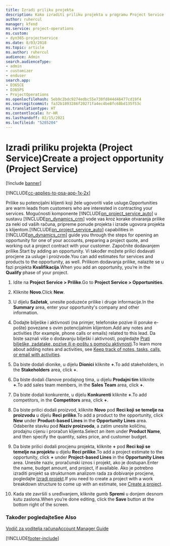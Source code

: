 ```yaml
---
title: Izradi priliku projekta
description: Kako izraditi priliku projekta u programu Project Service
author: ruhercul
manager: kfend
ms.service: project-operations
ms.custom:
- dyn365-projectservice
ms.date: 8/03/2018
ms.topic: article
ms.author: ruhercul
audience: Admin
search.audienceType:
- admin
- customizer
- enduser
search.app:
- D365CE
- D365PS
- ProjectOperations
ms.openlocfilehash: 5eb9c2bdc9274edbc55e730fd844d46477cd19f4
ms.sourcegitcommit: fa32b1893286f20271fa4ec4be8fc68bd135f53c
ms.translationtype: HT
ms.contentlocale: hr-HR
ms.lasthandoff: 02/15/2021
ms.locfileid: "5285204"
---
```

# <a name="create-a-project-opportunity-project-service"></a><span data-ttu-id="bcf2b-103">Izradi priliku projekta (Project Service)</span><span class="sxs-lookup"><span data-stu-id="bcf2b-103">Create a project opportunity (Project Service)</span></span>

[!include [banner](../includes/psa-now-project-operations.md)]

[!INCLUDE[cc-applies-to-psa-app-1x-2x](../includes/cc-applies-to-psa-app-1x-2x.md)]

<span data-ttu-id="bcf2b-104">Prilike su potencijalni klijenti koji žele ugovoriti vaše usluge.</span><span class="sxs-lookup"><span data-stu-id="bcf2b-104">Opportunities are warm leads from customers who are interested in contracting your services.</span></span> <span data-ttu-id="bcf2b-105">Mogućnosti komponente [!INCLUDE[pn_project_service_auto](../includes/pn-project-service-auto.md)] u sustavu [!INCLUDE[pn_dynamics_crm](../includes/pn-dynamics-crm.md)] vode vas kroz korake otvaranja prilike za neki od vaših računa, pripreme ponude projekta i izrade ugovora projekta s klijentom.</span><span class="sxs-lookup"><span data-stu-id="bcf2b-105">[!INCLUDE[pn_project_service_auto](../includes/pn-project-service-auto.md)] capabilities in [!INCLUDE[pn_dynamics_crm](../includes/pn-dynamics-crm.md)] guide you through the steps for opening an opportunity for one of your accounts, preparing a project quote, and working out a project contract with your customer.</span></span> <span data-ttu-id="bcf2b-106">Započnite dodavanjem prilike.</span><span class="sxs-lookup"><span data-stu-id="bcf2b-106">Start by adding an opportunity.</span></span> <span data-ttu-id="bcf2b-107">Vi također možete prilici dodavati procjene za usluge i proizvode.</span><span class="sxs-lookup"><span data-stu-id="bcf2b-107">You can add estimates for services and products to the opportunity, as well.</span></span> <span data-ttu-id="bcf2b-108">Prilikom dodavanja prilike, nalazite se u fazi projekta **Kvalifikacija**.</span><span class="sxs-lookup"><span data-stu-id="bcf2b-108">When you add an opportunity, you’re in the **Qualify** phase of your project.</span></span>  
  
1.  <span data-ttu-id="bcf2b-109">Idite na **Project Service > Prilike**.</span><span class="sxs-lookup"><span data-stu-id="bcf2b-109">Go to **Project Service > Opportunities**.</span></span>  
  
2.  <span data-ttu-id="bcf2b-110">Kliknite **Novo**.</span><span class="sxs-lookup"><span data-stu-id="bcf2b-110">Click **New**.</span></span>  
  
3.  <span data-ttu-id="bcf2b-111">U dijelu **Sažetak**, unesite poduzeće prilike i druge informacije.</span><span class="sxs-lookup"><span data-stu-id="bcf2b-111">In the **Summary** area, enter your opportunity's company and other information.</span></span>  
  
4.  <span data-ttu-id="bcf2b-112">Dodajte bilješke i aktivnosti (na primjer, telefonske pozive ili poruke e-pošte) povezane s ovim potencijalnim klijentom.</span><span class="sxs-lookup"><span data-stu-id="bcf2b-112">Add any notes and activities (for example, phone calls or emails) related to this lead.</span></span> <span data-ttu-id="bcf2b-113">Da biste saznali više o dodavanju bilješki i aktivnosti, pogledajte [Prati bilješke, zadatake, pozive ili e-poštu s pomoću aktivnosti](https://docs.microsoft.com/dynamics365/customerengagement/on-premises/basics/work-with-activities).</span><span class="sxs-lookup"><span data-stu-id="bcf2b-113">To learn more about adding notes and activities, see [Keep track of notes, tasks, calls, or email with activities](https://docs.microsoft.com/dynamics365/customerengagement/on-premises/basics/work-with-activities).</span></span>  
  
5.  <span data-ttu-id="bcf2b-114">Da biste dodali dionike, u dijelu **Dionici** kliknite **+**.</span><span class="sxs-lookup"><span data-stu-id="bcf2b-114">To add stakeholders, in the **Stakeholders** area, click **+**.</span></span>  
  
6.  <span data-ttu-id="bcf2b-115">Da biste dodali članove prodajnog tima, u dijelu **Prodajni tim** kliknite **+**.</span><span class="sxs-lookup"><span data-stu-id="bcf2b-115">To add sales team members, in the **Sales Team** area, click **+**.</span></span>  
  
7.  <span data-ttu-id="bcf2b-116">Da biste dodali konkurente, u dijelu **Konkurenti** kliknite **+**.</span><span class="sxs-lookup"><span data-stu-id="bcf2b-116">To add competitors, in the **Competitors** area, click **+**.</span></span>  
  
8.  <span data-ttu-id="bcf2b-117">Da biste prilici dodali proizvod, kliknite **Novo** pod **Reci koji se temelje na proizvodu** u dijelu **Reci prilike**.</span><span class="sxs-lookup"><span data-stu-id="bcf2b-117">To add a product to the opportunity, click **New** under **Product-based Lines** in the **Opportunity Lines** area.</span></span> <span data-ttu-id="bcf2b-118">Odaberite stavku pod **Naziv proizvoda**, a zatim unesite količinu, prodajnu cijenu i proračun klijenta.</span><span class="sxs-lookup"><span data-stu-id="bcf2b-118">Select an item under **Product Name**, and then specify the quantity, sales price, and customer budget.</span></span>  
  
9. <span data-ttu-id="bcf2b-119">Da biste prilici dodali procjenu projekta, kliknite **+** pod **Reci koji se temelje na projektu** u dijelu **Reci prilike**.</span><span class="sxs-lookup"><span data-stu-id="bcf2b-119">To add a project estimate to the opportunity, click **+** under **Project-based Lines** in the **Opportunity Lines** area.</span></span> <span data-ttu-id="bcf2b-120">Unesite naziv, proračunski iznos i projekt, ako je dostupan.</span><span class="sxs-lookup"><span data-stu-id="bcf2b-120">Enter the name, budget amount, and project, if available.</span></span> <span data-ttu-id="bcf2b-121">Ako je potrebno izraditi projekt sa strukturnom analizom rada za dobivanje procjene, pogledajte [Izradi projekt](../psa/create-project.md).</span><span class="sxs-lookup"><span data-stu-id="bcf2b-121">If you need to create a project with a work breakdown structure to come up with an estimate, see [Create a project](../psa/create-project.md).</span></span>  
  
10. <span data-ttu-id="bcf2b-122">Kada ste završili s uređivanjem, kliknite gumb **Spremi** u donjem desnom kutu zaslona.</span><span class="sxs-lookup"><span data-stu-id="bcf2b-122">When you’re done editing, click the **Save** button at the bottom right of the screen.</span></span>  
  
### <a name="see-also"></a><span data-ttu-id="bcf2b-123">Također pogledajte</span><span class="sxs-lookup"><span data-stu-id="bcf2b-123">See Also</span></span>  
 [<span data-ttu-id="bcf2b-124">Vodič za voditelja računa</span><span class="sxs-lookup"><span data-stu-id="bcf2b-124">Account Manager Guide</span></span>](../psa/account-manager-guide.md)


[!INCLUDE[footer-include](../includes/footer-banner.md)]